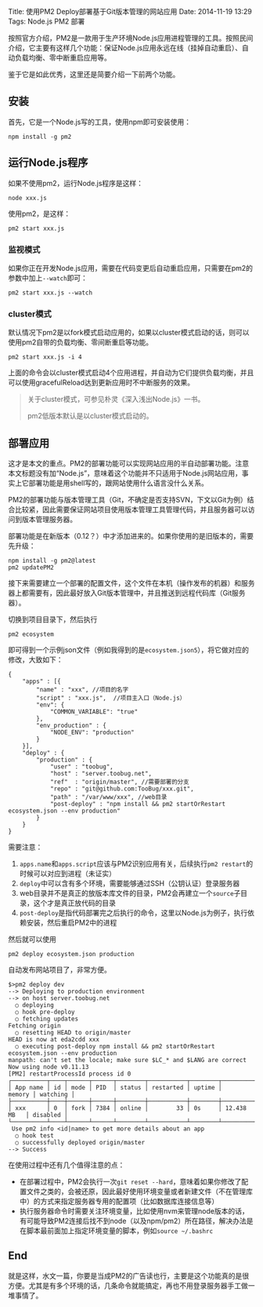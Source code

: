 Title: 使用PM2 Deploy部署基于Git版本管理的网站应用
Date: 2014-11-19 13:29
Tags: Node.js PM2 部署

按照官方介绍，PM2是一款用于生产环境Node.js应用进程管理的工具。按照民间介绍，它主要有这样几个功能：保证Node.js应用永远在线（挂掉自动重启）、自动负载均衡、零中断重启应用等。

鉴于它是如此优秀，这里还是简要介绍一下前两个功能。

## 安装

首先，它是一个Node.js写的工具，使用npm即可安装使用：

```
npm install -g pm2
```

## 运行Node.js程序

如果不使用pm2，运行Node.js程序是这样：

```
node xxx.js
```

使用pm2，是这样：

```
pm2 start xxx.js
```

### 监视模式

如果你正在开发Node.js应用，需要在代码变更后自动重启应用，只需要在pm2的参数中加上`--watch`即可：

```
pm2 start xxx.js --watch
```

<!-- $$solo_more$$ -->

### cluster模式

默认情况下pm2是以fork模式启动应用的，如果以cluster模式启动的话，则可以使用pm2自带的负载均衡、零间断重启等功能。

```
pm2 start xxx.js -i 4
```

上面的命令会以cluster模式启动4个应用进程，并自动为它们提供负载均衡，并且可以使用gracefulReload达到更新应用时不中断服务的效果。

> 关于cluster模式，可参见朴灵《深入浅出Node.js》一书。
> 
> pm2低版本默认是以cluster模式启动的。

## 部署应用

这才是本文的重点。PM2的部署功能可以实现网站应用的半自动部署功能。注意本文标题没有加“Node.js”，意味着这个功能并不只适用于Node.js网站应用，事实上它部署功能是用shell写的，跟网站使用什么语言没什么关系。

PM2的部署功能与版本管理工具（Git，不确定是否支持SVN，下文以Git为例）结合比较紧，因此需要保证网站项目使用版本管理工具管理代码，并且服务器可以访问到版本管理服务器。

部署功能是在新版本（0.12？）中才添加进来的。如果你使用的是旧版本的，需要先升级：

```
npm install -g pm2@latest
pm2 updatePM2
```

接下来需要建立一个部署的配置文件，这个文件在本机（操作发布的机器）和服务器上都需要有，因此最好放入Git版本管理中，并且推送到远程代码库（Git服务器）。

切换到项目目录下，然后执行

```
pm2 ecosystem
```

即可得到一个示例json文件（例如我得到的是`ecosystem.json5`），将它做对应的修改，大致如下：

	{
		"apps" : [{
			"name" : "xxx", //项目的名字
			"script" : "xxx.js",  //项目主入口（Node.js）
			"env": {
				"COMMON_VARIABLE": "true"
			},
			"env_production" : {
				"NODE_ENV": "production"
			}
		}],
		"deploy" : {
			"production" : {
				"user" : "toobug",
				"host" : "server.toobug.net",
				"ref"  : "origin/master", //需要部署的分支
				"repo" : "git@github.com:TooBug/xxx.git",
				"path" : "/var/www/xxx", //web目录
				"post-deploy" : "npm install && pm2 startOrRestart ecosystem.json --env production"
			}
		}
	}

需要注意：

1. `apps.name`和`apps.script`应该与PM2识别应用有关，后续执行`pm2 restart`的时候可以对应到进程（未证实）
2. `deploy`中可以含有多个环境，需要能够通过SSH（公钥认证）登录服务器
3. web目录并不是真正的放版本库文件的目录，PM2会再建立一个`source`子目录，这个才是真正放代码的目录
4. `post-deploy`是指代码部署完之后执行的命令，这里以Node.js为例子，执行依赖安装，然后重启PM2中的进程

然后就可以使用

```
pm2 deploy ecosystem.json production
```

自动发布网站项目了，非常方便。

	$>pm2 deploy dev
	--> Deploying to production environment
	--> on host server.toobug.net
	  ○ deploying
	  ○ hook pre-deploy
	  ○ fetching updates
	Fetching origin
	  ○ resetting HEAD to origin/master
	HEAD is now at eda2cdd xxx
	  ○ executing post-deploy npm install && pm2 startOrRestart ecosystem.json --env production
	manpath: can't set the locale; make sure $LC_* and $LANG are correct
	Now using node v0.11.13
	[PM2] restartProcessId process id 0
	┌──────────┬────┬──────┬──────┬────────┬───────────┬────────┬─────────────┬──────────┐
	│ App name │ id │ mode │ PID  │ status │ restarted │ uptime │      memory │ watching │
	├──────────┼────┼──────┼──────┼────────┼───────────┼────────┼─────────────┼──────────┤
	│ xxx      │ 0  │ fork │ 7384 │ online │        33 │ 0s     │ 12.438 MB   │ disabled │
	└──────────┴────┴──────┴──────┴────────┴───────────┴────────┴─────────────┴──────────┘
	 Use pm2 info <id|name> to get more details about an app
	  ○ hook test
	  ○ successfully deployed origin/master
	--> Success

在使用过程中还有几个值得注意的点：

- 在部署过程中，PM2会执行一次`git reset --hard`，意味着如果你修改了配置文件之类的，会被还原，因此最好使用环境变量或者新建文件（不在管理库中）的方式来指定服务器专用的配置项（比如数据库连接信息等）
- 执行服务器命令时需要关注环境变量，比如使用nvm来管理node版本的话，有可能导致PM2连接后找不到node（以及npm/pm2）所在路径，解决办法是在脚本最前面加上指定环境变量的脚本，例如`source ~/.bashrc`

## End

就是这样，水文一篇，你要是当成PM2的广告读也行，主要是这个功能真的是很方便。尤其是有多个环境的话，几条命令就能搞定，再也不用登录服务器手工做一堆事情了。

